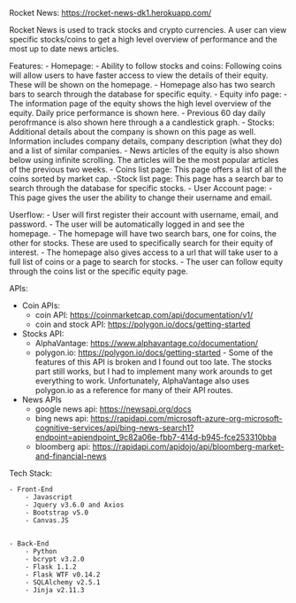 Rocket News: https://rocket-news-dk1.herokuapp.com/

Rocket News is used to track stocks and crypto currencies. A user can view specific stocks/coins to get a high level overview of performance and the most up to date news articles.

Features:
    - Homepage:
        - Ability to follow stocks and coins: Following coins will allow users to have faster access to view the details of their equity. These will be shown on the homepage.
        - Homepage also has two search bars to search through the database for specific equity. 
    - Equity info page:
        - The information page of the equity shows the high level overview of the equity. Daily price performance is shown here.
        - Previous 60 day daily perofrmance is also shown here through a a candlestick graph.
        - Stocks: Additional details about the company is shown on this page as well. Information includes company details, company description (what they do) and a list of similar companies.
        - News articles of the equity is also shown below using infinite scrolling. The articles will be the most popular articles of the previous two weeks.
    - Coins list page: This page offers a list of all the coins sorted by market cap.
    -Stock list page: This page has a search bar to search through the database for specific stocks.
    - User Account page:
        - This page gives the user the ability to change their username and email.

Userflow:
    - User will first register their account with username, email, and password.
    - The user will be automatically logged in and see the homepage.
        - The homepage will have two search bars, one for coins, the other for stocks. These are used to specifically search for their equity of interest.
        - The homepage also gives access to a url that will take user to a full list of coins or a page to search for stocks.
    - The user can follow equity through the coins list or the specific equity page.


APIs:
- Coin APIs:
    - coin API: https://coinmarketcap.com/api/documentation/v1/
    - coin and stock API: https://polygon.io/docs/getting-started 
- Stocks API:
    - AlphaVantage: https://www.alphavantage.co/documentation/ 
    - polygon.io: https://polygon.io/docs/getting-started - Some of the features of this API is broken and I found out too late. The stocks part still works, but I had to implement many work arounds to get everything to work. Unfortunately, AlphaVantage also uses polygon.io as a reference for many of their API routes.
- News APIs
    - google news api: https://newsapi.org/docs
    - bing news api: https://rapidapi.com/microsoft-azure-org-microsoft-cognitive-services/api/bing-news-search1?endpoint=apiendpoint_9c82a06e-fbb7-414d-b945-fce253310bba
    - bloomberg api: https://rapidapi.com/apidojo/api/bloomberg-market-and-financial-news

Tech Stack:

    - Front-End
        - Javascript
        - Jquery v3.6.0 and Axios
        - Bootstrap v5.0
        - Canvas.JS


    - Back-End
        - Python 
        - bcrypt v3.2.0
        - Flask 1.1.2
        - Flask WTF v0.14.2
        - SQLAlchemy v2.5.1
        - Jinja v2.11.3

